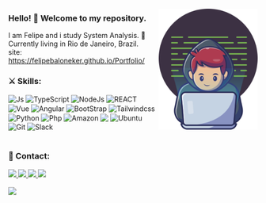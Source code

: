 <img align="right" width="200" heigth="200" src="img.png" ></img>
### Hello! :vulcan_salute: Welcome to my repository.
I am Felipe and i study System Analysis. :monocle_face:<br/>
Currently living in Rio de Janeiro, Brazil.<br/>
site: https://felipebaloneker.github.io/Portfolio/
### :crossed_swords: Skills:

<div style="display:inline_block">
    <img align="center" height='40' alt="Js" src="https://cdn.jsdelivr.net/gh/devicons/devicon/icons/javascript/javascript-original.svg">
    <img align="center" height='40' alt="TypeScript" src="https://cdn.jsdelivr.net/gh/devicons/devicon/icons/typescript/typescript-original.svg">
    <img align="center" height='40' alt="NodeJs" src="https://cdn.jsdelivr.net/gh/devicons/devicon/icons/nodejs/nodejs-original.svg">
    <img align="center" height='40' alt="REACT" src="https://cdn.jsdelivr.net/gh/devicons/devicon/icons/react/react-original.svg">
    <img align="center" height='40' alt="Vue" src="https://cdn.jsdelivr.net/gh/devicons/devicon/icons/vuejs/vuejs-original.svg">
    <img align="center" height='40' alt="Angular" src="https://cdn.jsdelivr.net/gh/devicons/devicon/icons/angularjs/angularjs-plain.svg">
    <img align="center" height='40' alt="BootStrap" src="https://cdn.jsdelivr.net/gh/devicons/devicon/icons/bootstrap/bootstrap-plain.svg">
    <img align="center" height="40" alt="Tailwindcss" src="https://cdn.jsdelivr.net/gh/devicons/devicon/icons/tailwindcss/tailwindcss-plain.svg" />
    <img align="center" height="40" alt="Python" src="https://cdn.jsdelivr.net/gh/devicons/devicon/icons/python/python-original.svg" />
    <img align="center" height="40" alt="Php" src="https://cdn.jsdelivr.net/gh/devicons/devicon/icons/php/php-plain.svg" />
    <img align="center" height="40" alt="Amazon" src="https://cdn.jsdelivr.net/gh/devicons/devicon/icons/amazonwebservices/amazonwebservices-original.svg" />
    <img align="center" height="40  alt="Docker" src="https://cdn.jsdelivr.net/gh/devicons/devicon/icons/docker/docker-plain-wordmark.svg"  />
    <img align="center" height="40" alt="Ubuntu" src="https://cdn.jsdelivr.net/gh/devicons/devicon/icons/ubuntu/ubuntu-plain.svg" />
    <img align="center" height='40' alt="Git" src="https://cdn.jsdelivr.net/gh/devicons/devicon/icons/git/git-original.svg">
    <img align="center" height="40" alt="Slack" src="https://cdn.jsdelivr.net/gh/devicons/devicon/icons/slack/slack-original.svg" />
</div></br>

### :mage: Contact:

<div>
<a href="mailto:felipebaloneker23@gmail.com" target="_blank">
    <img src="https://img.shields.io/badge/Gmail-D14836?style=for-the-badge&logo=gmail&logoColor=white">
</a>
<a href="https://www.linkedin.com/in/felipe-baloneker/" target="_blank">
    <img src="https://img.shields.io/badge/LinkedIn-0077B5?style=for-the-badge&logo=linkedin&logoColor=white">
</a>
<a href="https://www.instagram.com/felipebaloneker/" target="_blank">
    <img src="https://img.shields.io/badge/Instagram-E4405F?style=for-the-badge&logo=instagram&logoColor=white">
</a>
<a href="https://twitter.com/felipebaloneke2" target="_blank">
    <img src="https://img.shields.io/badge/Twitter-1DA1F2?style=for-the-badge&logo=twitter&logoColor=white">
</a>
</div></br>

<div >
    <a href='https://github.com/felipebaloneker'>
        <img height="150em" src="https://github-readme-stats.vercel.app/api?username=felipebaloneker&show_icons=true&theme=tokyonight&include_all_commits=true&count_private=true"/>
    </a>
</div></br>
